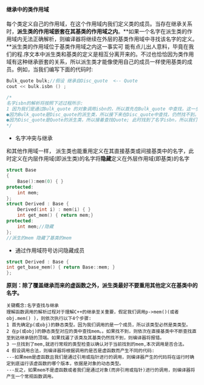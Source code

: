 #### 继承中的类作用域

每个类定义自己的作用域，在这个作用域内我们定义类的成员。当存在继承关系时，**派生类的作用域嵌套在其基类的作用域之内**。**如果一个名字在派生类的作用域内无法正确解析，则编译器将继续在外层的基类作用域中寻找该名字的定义。**派生类的作用域位于基类作用域之内这一事实可 能有点儿出人意料，毕竟在我们的程.序文本中派生类和基类的定义是相互分离开来的。不过也恰恰因为类作用域有这种继承嵌套的关系，所以派生类才能像使用自己的成员一样使用基类的成员。例如，当我们编写下面的代码时:

```c++
Bulk_quote bulk;//假设 继承自Disc_quote  <-- Quote
cout << bulk.isbn () ;

/*
名字isbn的解析将按照下述过程所示:
1 因为我们是通过Bulk_quote 的对象调用isbn的，所以首先在Bulk_quote 中查找，这一步没有找到名字isbn.
●因为Bulk_quote是Disc_quote的派生类，所以接下来在Disc_quote中查找，仍然找不到。
●因为Disc_quote是Quote的派生类，所以接着查找Quote; 此时找到了名字isbn，所以我们使用的isbn最终被解析为Quote中isbn.
*/
```



- 名字冲突与继承

和其他作用域一样， 派生类也能重用定义在其直接基类或间接基类中的名字，此时定义在内层作用域(即派生类)的名字将**隐藏**定义在外层作用域(即基类)的名字

```c++
struct Base 
{
    Base():mem(0) { }
protected:
    int mem;
};
struct Derived : Base {
    Derived(int i) : mem(i) { }
    int get_mem() { return mem;}
protected:
    int mem;//隐藏
};
//派生的mem 隐藏了基类的mem
```

- 通过作用域符号访问隐藏成员

```c++
struct Derived : Base {
int get_base_mem() { return Base::mem; }
};
```

**原则：除了覆盖继承而来的虚函数之外，派生类最好不要重用其他定义在基类中的名字。**



```text
关键概念:名字查找与继承
理解函数调用的解析过程对于理解C++的继承至关重要，假定我们调用p->mem()(或者obj.mem() )，则依次执行以下4个步骤:
1 首先确定p(或obj)的静态类型。因为我们调用的是一个成员，所以该类型必然是类类型。
2 在p(或obj)的静态类型对应的类中查找mem。。如果找不到，则依次在直接基类中不断查找直至到达继承链的顶端。如果找遍了该类及其基类仍然找不到，则编译器将报错。
3 一旦找到了mem,就进行常规的类型检查以确认对于当前找到的mem,本次调用是否合法。
4 假设调用合法，则编译器将根据调用的是否是虚函数而产生不同的代码:
---如果mem是虚函数且我们是通过引用或指针进行的调用，则编译器产生的代码将在运行时确定到底运行该虚函数的哪个版本，依据是对象的动态类型。
---反之，如果mem不是虚函数或者我们是通过对象(而非引用或指针)进行的调用，则编译器将产生一个常规函数调用。
```

